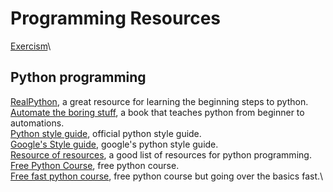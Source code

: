 # Programming Resources

[Exercism](https://exercism.org/dashboard)\

## Python programming

[RealPython](https://realpython.com/), a great resource for learning the beginning steps to python.\
[Automate the boring stuff](https://automatetheboringstuff.com/), a book that teaches python from beginner to automations.\
[Python style guide](https://peps.python.org/pep-0008/), official python style guide.\
[Google's Style guide](https://google.github.io/styleguide/pyguide.html), google's python style guide.\
[Resource of resources](https://www.freecodecamp.org/news/learn-python-free-python-courses-for-beginners/), a good list of resources for python programming.\
[Free Python Course](https://www.youtube.com/watch?v=_uQrJ0TkZlc), free python course.\
[Free fast python course](https://www.youtube.com/watch?v=kqtD5dpn9C8), free python course but going over the basics fast.\
